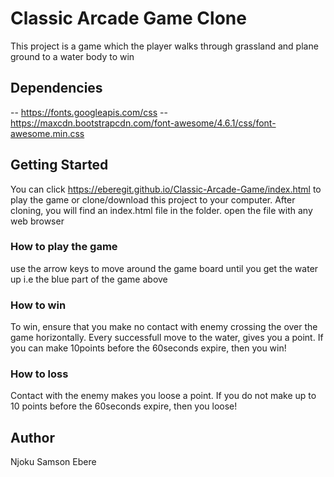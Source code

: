 # Classic Arcade Game Clone
This project is a game which the player walks through grassland and plane ground to a water body to win

## Dependencies
-- https://fonts.googleapis.com/css
-- https://maxcdn.bootstrapcdn.com/font-awesome/4.6.1/css/font-awesome.min.css

## Getting Started
You can click https://eberegit.github.io/Classic-Arcade-Game/index.html to play the game or clone/download this project to your computer. After cloning, you will find an index.html file in the folder. open the file with any web browser

### How to play the game
use the arrow keys to move around the game board until you get the water up i.e the blue part of the game above

### How to win
To win, ensure that you make no contact with enemy crossing the over the game horizontally. Every successfull move to the water, gives you a point.
If you can make 10points before the 60seconds expire, then you win!

### How to loss
Contact with the enemy makes you loose a point. If you do not make up to 10 points before the 60seconds expire, then you loose!

## Author
Njoku Samson Ebere
